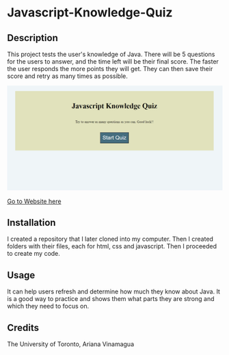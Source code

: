 # Javascript-Knowledge-Quiz
## Description
This project tests the user's knowledge of Java. There will be 5 questions for the users to answer, and the time left will be their final score. The faster the user responds the more points they will get. They can then save their score and retry as many times as possible.  

![Webpage](./assets/images/quiz.png)

[Go to Website here](https://ari07-ari.github.io/My-Personal-Portafolio-Work/)

## Installation
I created a repository that I later cloned into my computer. Then I created folders with their files, each for html, css and javascript. Then I proceeded to create my code.

## Usage
It can help users refresh and determine how much they know about Java. It is a good way to practice and shows them what parts they are strong and which they need to focus on.

## Credits
The University of Toronto,
Ariana Vinamagua